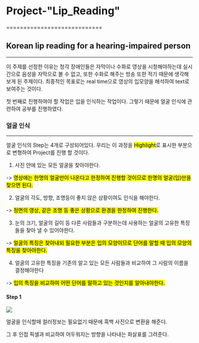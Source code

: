 # Project-"Lip_Reading"
============================
## Korean lip reading for a hearing-impaired person
----------

 이 주제를 선정한 이유는 청각 장애인들은 자막이나 수화로 영상을 시청해야하는데 실시간으로 음성을 자막으로 볼 수 없고, 또한 수화로 해주는 방송 또한 적기 때문에 생각해보게 된 주제이다. 최종적인 목표로는 real time으로 영상의 입모양을 해석하여 text로 보여주는 것이다. 
 
 첫 번째로 진행하여야 할 작업은 입을 인식하는 작업이다. 그렇기 때문에 얼굴 인식에 관련하여 공부를 진행하였다.
 
### 얼굴 인식
----
  얼굴 인식의 Step는 4개로 구성되어있다. 우리는 이 과정을 <mark>Highlight</mark>로 표시한 부분으로 변형하여 Project를 진행 할 것이다.
  
  1. 사진 안에 있는 모든 얼굴을 찾아야한다.
 
  -> <mark>영상에는 한명의 얼굴만이 나온다고 한정하여 진행할 것이므로 한명의 얼굴(입)만을 찾으면 된다.</mark>
  
  2. 얼굴의 각도, 방향, 조명등이 좋지 않은 상황이여도 인식을 해야한다.

  -> <mark>정면의 영상, 같은 조명 등 좋은 상황으로 환경을 한정하여 진행한다.</mark>
  
  3. 눈의 크기, 얼굴의 길이 등 다른 사람들과 구분하는데 사용하는 얼굴의 고유한 특징들을 찾아 낼 수 있어야한다.

  -> <mark>얼굴의 특징은 찾아내되 필요한 부분은 입의 모양이므로 단어를 말할 때 입의 모양의 특징을 찾아야한다.</mark>
  
  
  4. 얼굴의 고유한 특징을 기존의 알고 있는 모든 사람들과 비교하여 그 사람의 이름을 결정해야한다

  -> <mark>입의 특징을 비교하여 어떤 단어를 말하고 있는 것인지를 알아내야한다.</mark>

#### Step 1
  <img src =“/images/step1_1.png”>
 
 얼굴을 인식할때 컬러정보는 필요없기 때문에 흑백 사진으로 변환을 해준다.
 
그 후 인접 픽셀과 비교하여 어두워지는 방향을 나타내는 화살표를 그려준다.





